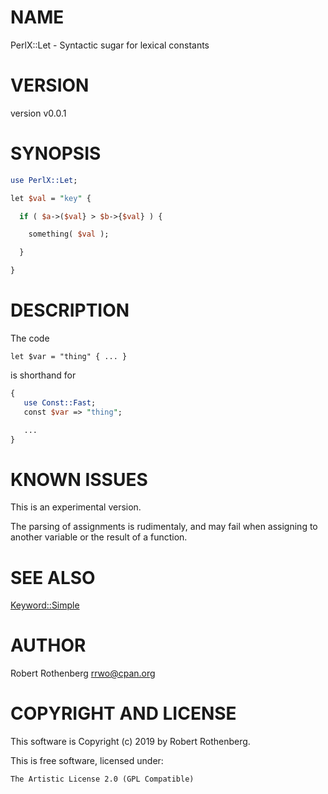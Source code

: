 # NAME

PerlX::Let - Syntactic sugar for lexical constants

# VERSION

version v0.0.1

# SYNOPSIS

```perl
use PerlX::Let;

let $val = "key" {

  if ( $a->($val} > $b->{$val} ) {

    something( $val );

  }

}
```

# DESCRIPTION

The code

```
let $var = "thing" { ... }
```

is shorthand for

```perl
{
   use Const::Fast;
   const $var => "thing";

   ...
}
```

# KNOWN ISSUES

This is an experimental version.

The parsing of assignments is rudimentaly, and may fail when assigning
to another variable or the result of a function.

# SEE ALSO

[Keyword::Simple](https://metacpan.org/pod/Keyword::Simple)

# AUTHOR

Robert Rothenberg <rrwo@cpan.org>

# COPYRIGHT AND LICENSE

This software is Copyright (c) 2019 by Robert Rothenberg.

This is free software, licensed under:

```
The Artistic License 2.0 (GPL Compatible)
```
